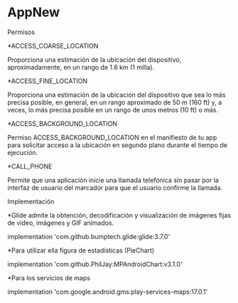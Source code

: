 # AppNew


Permisos

*ACCESS_COARSE_LOCATION

Proporciona una estimación de la ubicación del dispositivo, aproximadamente, en un rango de 1.6 km (1 milla).
<uses-permission android:name="android.permission.ACCESS_FINE_LOCATION" />

*ACCESS_FINE_LOCATION

Proporciona una estimación de la ubicación del dispositivo que sea lo más precisa posible, en general, en un rango aproximado de 50 m (160 ft) y, a veces, lo más precisa posible en un rango de unos metros (10 ft) o más.
<uses-permission android:name="android.permission.ACCESS_COARSE_LOCATION" />

*ACCESS_BACKGROUND_LOCATION

Permiso ACCESS_BACKGROUND_LOCATION en el manifiesto de tu app para solicitar acceso a la ubicación en segundo plano durante el tiempo de ejecución.

*CALL_PHONE

Permite que una aplicación inicie una llamada telefónica sin pasar por la interfaz de usuario del marcador para que el usuario confirme la llamada.
<uses-permission android:name="android.permission.CALL_PHONE" />



Implementación


*Glide admite la obtención, decodificación y visualización de imágenes fijas de video, imágenes y GIF animados.

implementation 'com.github.bumptech.glide:glide:3.7.0'

*Para utilizar ella figura de estadísticas (PieChart)

implementation 'com.github.PhilJay:MPAndroidChart:v3.1.0'

*Para los servicios de maps 

implementation 'com.google.android.gms:play-services-maps:17.0.1'

